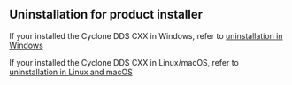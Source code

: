 ## Uninstallation for product installer

If your installed the Cyclone DDS CXX in Windows, refer to [uninstallation in Windows](InstallCycloneDDS-CXX/uninstallation-windows.html)

If your installed the Cyclone DDS CXX in Linux/macOS, refer to [uninstallation in Linux and macOS](InstallCycloneDDS-CXX/uninstallation-linux-and-macos.html)